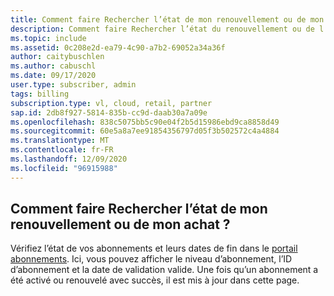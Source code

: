 ```yaml
---
title: Comment faire Rechercher l’état de mon renouvellement ou de mon achat ?
description: Comment faire Rechercher l’état du renouvellement ou de l’achat de mon abonnement Visual Studio ?
ms.topic: include
ms.assetid: 0c208e2d-ea79-4c90-a7b2-69052a34a36f
author: caitybuschlen
ms.author: cabuschl
ms.date: 09/17/2020
user.type: subscriber, admin
tags: billing
subscription.type: vl, cloud, retail, partner
sap.id: 2db8f927-5814-835b-cc9d-daab30a7a09e
ms.openlocfilehash: 838c5075bb5c90e04f2b5d15986ebd9ca8858d49
ms.sourcegitcommit: 60e5a8a7ee91854356797d05f3b502572c4a4884
ms.translationtype: MT
ms.contentlocale: fr-FR
ms.lasthandoff: 12/09/2020
ms.locfileid: "96915988"
---
```

## <a name="how-do-i-find-the-status-of-my-renewal-or-purchase"></a>Comment faire Rechercher l’état de mon renouvellement ou de mon achat ?

Vérifiez l’état de vos abonnements et leurs dates de fin dans le [portail abonnements](https://my.visualstudio.com/subscriptions). Ici, vous pouvez afficher le niveau d’abonnement, l’ID d’abonnement et la date de validation valide. Une fois qu’un abonnement a été activé ou renouvelé avec succès, il est mis à jour dans cette page. 